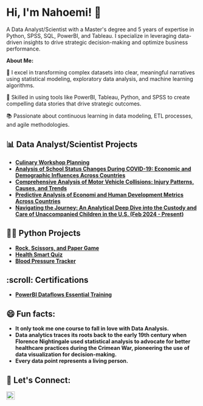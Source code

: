 <h1>Hi, I'm Nahoemi! 👋</h1>

A Data Analyst/Scientist with a Master's degree and 5 years of expertise in Python, SPSS, SQL, PowerBI, and Tableau. I specialize in leveraging data-driven insights to drive strategic decision-making and optimize business performance.

<b>About Me:</b>

🧮  I excel in transforming complex datasets into clear, meaningful narratives using statistical modeling, exploratory data analysis, and machine learning algorithms.

🌟 Skilled in using tools like PowerBI, Tableau, Python, and SPSS to create compelling data stories that drive strategic outcomes.

📚 Passionate about continuous learning in data modeling, ETL processes, and agile methodologies.

<h2>📊 Data Analyst/Scientist Projects</h2>

- <b>[Culinary Workshop Planning](https://github.com/NahoemiP/Python-Projects/blob/b0e8a1fc70cd4e1de4b36e569ef22d932f3eb15c/Culinary%20Workshop%20Planning.ipynb)</b>
- <b>[Analysis of School Status Changes During COVID-19: Economic and Demographic Influences Across Countries](https://github.com/NahoemiP/Python-Projects/blob/5685ada19934424341319cfc8b4427ff860923ba/Analysis%20of%20School%20Status%20Changes%20During%20(COVID-19)-%20Economic%20and%20Demographic%20Influences%20Across%20Countries.ipynb)<b>
- <b>[Comprehensive Analysis of Motor Vehicle Collisions: Injury Patterns, Causes, and Trends](https://github.com/NahoemiP/Python-Projects/blob/79e967c3ea37ec3c2381d9f3024fee9c12f7c290/Comprehensive%20Motor%20Vehicle%20Collisions.ipynb)<b>
- <b>[Predictive Analysis of Economi and Human Development Metrics Across Countries](https://github.com/NahoemiP/Python-Projects/blob/1c23fc6d480c15ff624af021b0919b57298a30ee/Predictive%20Analysis%20of%20Economic%20and%20Human%20Development%20Metrics%20Across%20Countries.ipynb)<b>
- <b>[Navigating the Journey: An Analytical Deep Dive into the Custody and Care of Unaccompanied Children in the U.S. (Feb 2024 - Present)](https://github.com/NahoemiP/Python-Projects/blob/1c23fc6d480c15ff624af021b0919b57298a30ee/An%20Analytical%20Deep%20Dive%20into%20the%20Custody%20and%20Care%20of%20Unaccompanied%20Children%20in%20the%20U.S.ipynb)<b>

<h2>👨‍💻 Python Projects</h2>

- <b>[Rock, Scissors, and Paper Game](https://github.com/NahoemiP/Python-Projects/blob/ee574278f9e637c949945f5c86e29a6716d99d53/Rock%2C%20Paper%2C%20Scissors%20Game.py)</b>
- <b>[Health Smart Quiz](https://github.com/NahoemiP/Python-Projects/blob/ee574278f9e637c949945f5c86e29a6716d99d53/Health%20Smart%20Quiz.ipynb)</b>
- <b>[Blood Pressure Tracker](https://github.com/NahoemiP/Python-Projects/blob/6a58db69a0a5655557aad3350dc79814dbcc23d4/Blood%20Pressure%20Tracker.ipynb)</b>

<h2>:scroll: Certifications</h2>

- <b>[PowerBI Dataflows Essential Training](https://github.com/NahoemiP/Certification/blob/0315920115bb583eef8ea53ed1932dd7f4f89a91/CertificateOfCompletion_Power%20BI%20Dataflows%20Essential%20Training.pdf)<b>

<h2>😄 Fun facts: </h2>

- It only took me one course to fall in love with Data Analysis.
- Data analytics traces its roots back to the early 19th century when Florence Nightingale used statistical analysis to advocate for better healthcare practices during the Crimean War, pioneering the use of data visualization for decision-making.
- Every data point represents a living person.

<h2> 🤳 Let's Connect:</h2>

<a href="https://www.linkedin.com/in/nahoemipablo" target="_blank">
  <img align="left" alt="Nahoemipablo | LinkedIn" width="22px" src="https://cdn.jsdelivr.net/npm/simple-icons@v3/icons/linkedin.svg">
</a>

<!--
**NahoemiP/NahoemiP** is a ✨ _special_ ✨ repository because its `README.md` (this file) appears on your GitHub profile.

Here are some ideas to get you started:

- 🔭 I’m currently working on ...
- 🌱 I’m currently learning ...
- 👯 I’m looking to collaborate on ...
- 🤔 I’m looking for help with ...
- 💬 Ask me about ...
- 📫 How to reach me: ...
- 😄 Pronouns: ...
- ⚡  ...
-->
